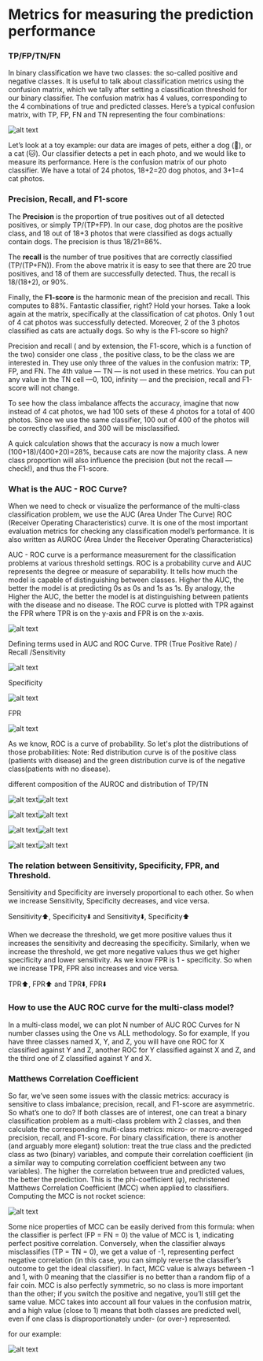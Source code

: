 # Metrics for measuring the prediction performance
### TP/FP/TN/FN
In binary classification we have two classes: the so-called positive and negative classes. It is useful to talk about classification metrics using the confusion matrix, which we tally after setting a classification threshold for our binary classifier. The confusion matrix has 4 values, corresponding to the 4 combinations of true and predicted classes. Here’s a typical confusion matrix, with TP, FP, FN and TN representing the four combinations:

![alt text](https://github.com/mehdigolzadeh/Data_science_helper/blob/master/images/confmatrix.png?raw=true)

Let’s look at a toy example: our data are images of pets, either a dog (🐶), or a cat (🐱). Our classifier detects a pet in each photo, and we would like to measure its performance. 
Here is the confusion matrix of our photo classifier. We have a total of 24 photos, 18+2=20 dog photos, and 3+1=4 cat photos.

### Precision, Recall, and F1-score
The **Precision** is the proportion of true positives out of all detected positives, or simply TP/(TP+FP). 
In our case, dog photos are the positive class, and 18 out of 18+3 photos that were classified as dogs actually contain dogs. The precision is thus 18/21=86%. 

The **recall** is the number of true positives that are correctly classified (TP/(TP+FN)). From the above matrix it is easy to see that there are 20 true positives, and 18 of them are successfully detected. Thus, the recall is 18/(18+2), or 90%.

Finally, the **F1-score** is the harmonic mean of the precision and recall. This computes to 88%. Fantastic classifier, right? Hold your horses. Take a look again at the matrix, specifically at the classification of cat photos. Only 1 out of 4 cat photos was successfully detected. Moreover, 2 of the 3 photos classified as cats are actually dogs. So why is the F1-score so high?

Precision and recall ( and by extension, the F1-score, which is a function of the two) consider one class , the positive class, to be the class we are interested in. They use only three of the values in the confusion matrix: TP, FP, and FN. The 4th value — TN — is not used in these metrics. You can put any value in the TN cell —0, 100, infinity — and the precision, recall and F1-score will not change.

To see how the class imbalance affects the accuracy, imagine that now instead of 4 cat photos, we had 100 sets of these 4 photos for a total of 400 photos. Since we use the same classifier, 100 out of 400 of the photos will be correctly classified, and 300 will be misclassified. 

A quick calculation shows that the accuracy is now a much lower (100+18)/(400+20)=28%, because cats are now the majority class. A new class proportion will also influence the precision (but not the recall — check!), and thus the F1-score.

### What is the AUC - ROC Curve?
When we need to check or visualize the performance of the multi-class classification problem, we use the AUC (Area Under The Curve) ROC (Receiver Operating Characteristics) curve. It is one of the most important evaluation metrics for checking any classification model’s performance. It is also written as AUROC (Area Under the Receiver Operating Characteristics)

AUC - ROC curve is a performance measurement for the classification problems at various threshold settings. ROC is a probability curve and AUC represents the degree or measure of separability. It tells how much the model is capable of distinguishing between classes. Higher the AUC, the better the model is at predicting 0s as 0s and 1s as 1s. By analogy, the Higher the AUC, the better the model is at distinguishing between patients with the disease and no disease.
The ROC curve is plotted with TPR against the FPR where TPR is on the y-axis and FPR is on the x-axis.

![alt text](https://github.com/mehdigolzadeh/Data_science_helper/blob/master/images/ROC.png?raw=true)

Defining terms used in AUC and ROC Curve.
TPR (True Positive Rate) / Recall /Sensitivity

![alt text](https://github.com/mehdigolzadeh/Data_science_helper/blob/master/images/TPRrecall.png?raw=true)

Specificity

![alt text](https://github.com/mehdigolzadeh/Data_science_helper/blob/master/images/specificity.png?raw=true)

FPR

![alt text](https://github.com/mehdigolzadeh/Data_science_helper/blob/master/images/FPR.png?raw=true)

As we know, ROC is a curve of probability. So let's plot the distributions of those probabilities:
Note: Red distribution curve is of the positive class (patients with disease) and the green distribution curve is of the negative class(patients with no disease).

different composition of the AUROC and distribution of TP/TN 

![alt text](https://github.com/mehdigolzadeh/Data_science_helper/blob/master/images/roccurve.png?raw=true)![alt text](https://github.com/mehdigolzadeh/Data_science_helper/blob/master/images/roccurve1-1.png?raw=true)

![alt text](https://github.com/mehdigolzadeh/Data_science_helper/blob/master/images/roccurve2.png?raw=true)![alt text](https://github.com/mehdigolzadeh/Data_science_helper/blob/master/images/roccurve2-1.png?raw=true)

![alt text](https://github.com/mehdigolzadeh/Data_science_helper/blob/master/images/roccurve3.png?raw=true)![alt text](https://github.com/mehdigolzadeh/Data_science_helper/blob/master/images/roccurve3-1.png?raw=true)

![alt text](https://github.com/mehdigolzadeh/Data_science_helper/blob/master/images/roccurve4.png?raw=true)![alt text](https://github.com/mehdigolzadeh/Data_science_helper/blob/master/images/roccurve4-1.png?raw=true)


### The relation between Sensitivity, Specificity, FPR, and Threshold.

Sensitivity and Specificity are inversely proportional to each other. So when we increase Sensitivity, Specificity decreases, and vice versa.

Sensitivity⬆️, Specificity⬇️ and Sensitivity⬇️, Specificity⬆️

When we decrease the threshold, we get more positive values thus it increases the sensitivity and decreasing the specificity.
Similarly, when we increase the threshold, we get more negative values thus we get higher specificity and lower sensitivity.
As we know FPR is 1 - specificity. So when we increase TPR, FPR also increases and vice versa.

TPR⬆️, FPR⬆️ and TPR⬇️, FPR⬇️


### How to use the AUC ROC curve for the multi-class model?
In a multi-class model, we can plot N number of AUC ROC Curves for N number classes using the One vs ALL methodology. So for example, If you have three classes named X, Y, and Z, you will have one ROC for X classified against Y and Z, another ROC for Y classified against X and Z, and the third one of Z classified against Y and X.

### Matthews Correlation Coefficient
So far, we’ve seen some issues with the classic metrics: accuracy is sensitive to class imbalance; precision, recall, and F1-score are asymmetric. So what’s one to do? If both classes are of interest, one can treat a binary classification problem as a multi-class problem with 2 classes, and then calculate the corresponding multi-class metrics: micro- or macro-averaged precision, recall, and F1-score. 
For binary classification, there is another (and arguably more elegant) solution: treat the true class and the predicted class as two (binary) variables, and compute their correlation coefficient (in a similar way to computing correlation coefficient between any two variables). The higher the correlation between true and predicted values, the better the prediction. This is the phi-coefficient (φ), rechristened Matthews Correlation Coefficient (MCC) when applied to classifiers. Computing the MCC is not rocket science:

![alt text](https://github.com/mehdigolzadeh/Data_science_helper/blob/master/images/mcc.png?raw=true)

Some nice properties of MCC can be easily derived from this formula: when the classifier is perfect (FP = FN = 0) the value of MCC is 1, indicating perfect positive correlation. Conversely, when the classifier always misclassifies (TP = TN = 0), we get a value of -1, representing perfect negative correlation (in this case, you can simply reverse the classifier’s outcome to get the ideal classifier). In fact, MCC value is always between -1 and 1, with 0 meaning that the classifier is no better than a random flip of a fair coin. MCC is also perfectly symmetric, so no class is more important than the other; if you switch the positive and negative, you’ll still get the same value.
MCC takes into account all four values in the confusion matrix, and a high value (close to 1) means that both classes are predicted well, even if one class is disproportionately under- (or over-) represented.

for our example:

![alt text](https://github.com/mehdigolzadeh/Data_science_helper/blob/master/images/mccexample.png?raw=true)
